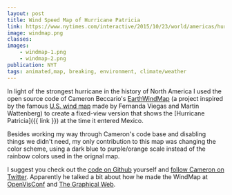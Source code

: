 ```yaml
---
layout: post
title: Wind Speed Map of Hurricane Patricia
link: https://www.nytimes.com/interactive/2015/10/23/world/americas/hurricane-patricia.html#wind-speed
image: windmap.png
classes:
images:
    - windmap-1.png
    - windmap-2.png
publication: NYT
tags: animated,map, breaking, environment, climate/weather
---
```


In light of the strongest hurricane in the history of North America I used the open source code of Cameron Beccario's [EarthWindMap](https://earth.nullschool.net/#current/wind/surface/level/orthographic=-98.67,16.82,2048) (a project inspired by the famous [U.S. wind map](https://hint.fm/wind/) made by Fernanda Viegas and Martin Wattenberg) to create a fixed-view version that shows the [Hurricane Patricia]({{ link }}) at the time it entered Mexico.

Besides working my way through Cameron's code base and disabling things we didn't need, my only contribution to this map was changing the color scheme, using a dark blue to purple/orange scale instead of the rainbow colors used in the orignal map.

I suggest you check out the [code on Github](https://github.com/cambecc/earth) yourself and [follow Cameron on Twitter](https://twitter.com/cambecc). Apparently he talked a bit about how he made the WindMap at [OpenVisConf](https://www.youtube.com/watch?v=OLSmNZm1e0k) and [The Graphical Web](https://www.youtube.com/watch?v=QXNODLWhSbw).

